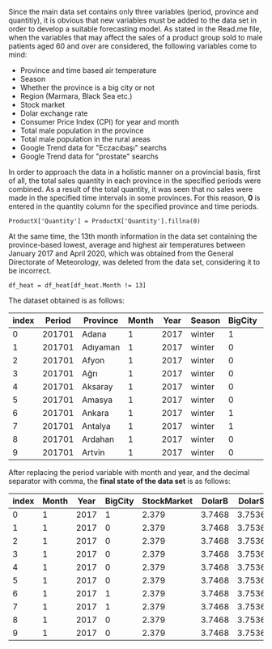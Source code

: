 Since the main data set contains only three variables (period, province and quantitiy), it is obvious that new variables must be added to the data set in order to develop a suitable forecasting model. As stated in the Read.me file, when the variables that may affect the sales of a product group sold to male patients aged 60 and over are considered, the following variables come to mind:
  * Province and time based air temperature
  * Season
  * Whether the province is a big city or not
  * Region (Marmara, Black Sea etc.)
  * Stock market
  * Dolar exchange rate
  * Consumer Price Index (CPI) for year and month
  * Total male population in the province
  * Total male population in the rural areas
  * Google Trend data for "Eczacıbaşı" searchs
  * Google Trend data for "prostate" searchs

In order to approach the data in a holistic manner on a provincial basis, first of all, the total sales quantity in each province in the specified periods were combined. As a result of the total quantity, it was seen that no sales were made in the specified time intervals in some provinces. For this reason, **0**  is entered in the quantity column for the specified province and time periods.

`ProductX['Quantity'] = ProductX['Quantity'].fillna(0)`

At the same time, the 13th month information in the data set containing the province-based lowest, average and highest air temperatures between January 2017 and April 2020, which was obtained from the General Directorate of Meteorology, was deleted from the data set, considering it to be incorrect.

`df_heat = df_heat[df_heat.Month != 13]`

The dataset obtained is as follows:

|index|Period|Province|Month|Year|Season|BigCity|Region|StockMarket|DolarB|DolarS|CPI\(Year)|CPI\(Month)|Male|Male\_Province|Male\_Rural|Trends\_Eczacıbaşı|Trends\_Prostat|Quantity|
|---|---|---|---|---|---|---|---|---|---|---|---|---|---|---|---|---|---|---|
|0|201701|Adana|1|2017|winter|1|ME|2,379|3,7468|3,7536|9,22|2,46|1101973|1101973|0|6|28|910\.0|
|1|201701|Adıyaman|1|2017|winter|0|SE|2,379|3,7468|3,7536|9,22|2,46|307819|203955|103865|0|0|44\.0|
|2|201701|Afyon|1|2017|winter|0|AE|2,379|3,7468|3,7536|9,22|2,46|354456|207099|147357|0|24|236\.0|
|3|201701|Ağrı|1|2017|winter|0|EA|2,379|3,7468|3,7536|9,22|2,46|281105|158643|122462|0|0|126\.0|
|4|201701|Aksaray|1|2017|winter|0|CE|2,379|3,7468|3,7536|9,22|2,46|197601|130684|66917|0|0|70\.0|
|5|201701|Amasya|1|2017|winter|0|BS|2,379|3,7468|3,7536|9,22|2,46|161792|115224|46568|0|48|214\.0|
|6|201701|Ankara|1|2017|winter|1|CE|2,379|3,7468|3,7536|9,22|2,46|2657519|2657519|0|22|37|1288\.0|
|7|201701|Antalya|1|2017|winter|1|ME|2,379|3,7468|3,7536|9,22|2,46|1176407|1176407|0|0|14|475\.0|
|8|201701|Ardahan|1|2017|winter|0|EA|2,379|3,7468|3,7536|9,22|2,46|50837|20082|30755|0|0|12\.0|
|9|201701|Artvin|1|2017|winter|0|BS|2,379|3,7468|3,7536|9,22|2,46|84508|50365|34142|0|100|27\.0|

After replacing the period variable with month and year, and the decimal separator with comma, the **final state of the data set** is as follows:

|index|Month|Year|BigCity|StockMarket|DolarB|DolarS|CPI\(Year)|CPI\(Month)|Male|Male\_Province|Male\_Rural|Trends\_Eczacıbaşı|Trends\_Prostat|Med\_Deg|Quantity|
|---|---|---|---|---|---|---|---|---|---|---|---|---|---|---|---|
|0|1|2017|1|2\.379|3\.7468|3\.7536|9\.22|2\.46|1101973\.0|1101973\.0|0\.0|6|28|8\.7|910\.0|
|1|1|2017|0|2\.379|3\.7468|3\.7536|9\.22|2\.46|307819\.0|203955\.0|103865\.0|0|0|3\.8|44\.0|
|2|1|2017|0|2\.379|3\.7468|3\.7536|9\.22|2\.46|354456\.0|207099\.0|147357\.0|0|24|-2\.4|236\.0|
|3|1|2017|0|2\.379|3\.7468|3\.7536|9\.22|2\.46|281105\.0|158643\.0|122462\.0|0|0|-13\.4|126\.0|
|4|1|2017|0|2\.379|3\.7468|3\.7536|9\.22|2\.46|197601\.0|130684\.0|66917\.0|0|0|-1\.7|70\.0|
|5|1|2017|0|2\.379|3\.7468|3\.7536|9\.22|2\.46|161792\.0|115224\.0|46568\.0|0|48|2\.2|214\.0|
|6|1|2017|1|2\.379|3\.7468|3\.7536|9\.22|2\.46|2657519\.0|2657519\.0|0\.0|22|37|-1\.3|1288\.0|
|7|1|2017|1|2\.379|3\.7468|3\.7536|9\.22|2\.46|1176407\.0|1176407\.0|0\.0|0|14|8\.3|475\.0|
|8|1|2017|0|2\.379|3\.7468|3\.7536|9\.22|2\.46|50837\.0|20082\.0|30755\.0|0|0|-13\.6|12\.0|
|9|1|2017|0|2\.379|3\.7468|3\.7536|9\.22|2\.46|84508\.0|50365\.0|34142\.0|0|100|2\.2|27\.0|
